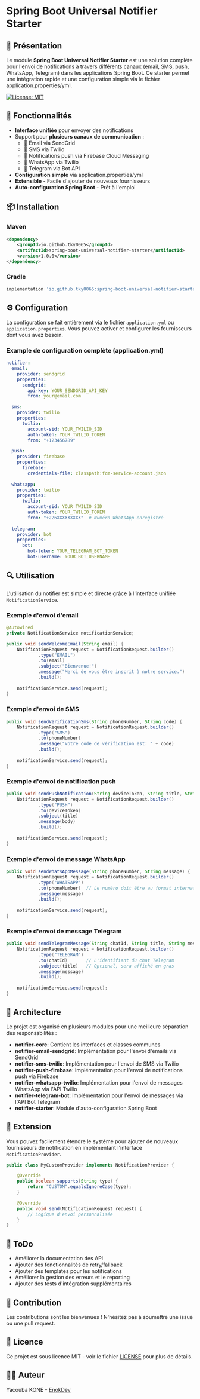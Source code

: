 # Spring Boot Universal Notifier Starter

## 📢 Présentation

Le module **Spring Boot Universal Notifier Starter** est une solution complète pour l'envoi de notifications à travers différents canaux (email, SMS, push, WhatsApp, Telegram) dans les applications Spring Boot. Ce starter permet une intégration rapide et une configuration simple via le fichier application.properties/yml.

[![License: MIT](https://img.shields.io/badge/License-MIT-yellow.svg)](https://opensource.org/licenses/MIT)

## 🚀 Fonctionnalités

- **Interface unifiée** pour envoyer des notifications
- Support pour **plusieurs canaux de communication** :
  - 📧 Email via SendGrid
  - 📱 SMS via Twilio
  - 🔔 Notifications push via Firebase Cloud Messaging
  - 💬 WhatsApp via Twilio
  - 📡 Telegram via Bot API
- **Configuration simple** via application.properties/yml
- **Extensible** - Facile d'ajouter de nouveaux fournisseurs
- **Auto-configuration Spring Boot** - Prêt à l'emploi

## 📦 Installation

### Maven

```xml
<dependency>
    <groupId>io.github.tky0065</groupId>
    <artifactId>spring-boot-universal-notifier-starter</artifactId>
    <version>1.0.0</version>
</dependency>
```

### Gradle

```groovy
implementation 'io.github.tky0065:spring-boot-universal-notifier-starter:1.0.0'
```

## ⚙️ Configuration

La configuration se fait entièrement via le fichier `application.yml` ou `application.properties`. Vous pouvez activer et configurer les fournisseurs dont vous avez besoin.

### Example de configuration complète (application.yml)

```yaml
notifier:
  email:
    provider: sendgrid
    properties:
      sendgrid:
        api-key: YOUR_SENDGRID_API_KEY
        from: your@email.com

  sms:
    provider: twilio
    properties:
      twilio:
        account-sid: YOUR_TWILIO_SID
        auth-token: YOUR_TWILIO_TOKEN
        from: "+123456789"

  push:
    provider: firebase
    properties:
      firebase:
        credentials-file: classpath:fcm-service-account.json
        
  whatsapp:
    provider: twilio
    properties:
      twilio:
        account-sid: YOUR_TWILIO_SID
        auth-token: YOUR_TWILIO_TOKEN
        from: "+226XXXXXXXXX"  # Numéro WhatsApp enregistré
        
  telegram:
    provider: bot
    properties:
      bot:
        bot-token: YOUR_TELEGRAM_BOT_TOKEN
        bot-username: YOUR_BOT_USERNAME
```

## 🔍 Utilisation

L'utilisation du notifier est simple et directe grâce à l'interface unifiée `NotificationService`.

### Exemple d'envoi d'email

```java
@Autowired
private NotificationService notificationService;

public void sendWelcomeEmail(String email) {
    NotificationRequest request = NotificationRequest.builder()
            .type("EMAIL")
            .to(email)
            .subject("Bienvenue!")
            .message("Merci de vous être inscrit à notre service.")
            .build();
    
    notificationService.send(request);
}
```

### Exemple d'envoi de SMS

```java
public void sendVerificationSms(String phoneNumber, String code) {
    NotificationRequest request = NotificationRequest.builder()
            .type("SMS")
            .to(phoneNumber)
            .message("Votre code de vérification est: " + code)
            .build();
    
    notificationService.send(request);
}
```

### Exemple d'envoi de notification push

```java
public void sendPushNotification(String deviceToken, String title, String body) {
    NotificationRequest request = NotificationRequest.builder()
            .type("PUSH")
            .to(deviceToken)
            .subject(title)
            .message(body)
            .build();
    
    notificationService.send(request);
}
```

### Exemple d'envoi de message WhatsApp

```java
public void sendWhatsAppMessage(String phoneNumber, String message) {
    NotificationRequest request = NotificationRequest.builder()
            .type("WHATSAPP")
            .to(phoneNumber)  // Le numéro doit être au format international, ex: +226XXXXXXXXX
            .message(message)
            .build();
    
    notificationService.send(request);
}
```

### Exemple d'envoi de message Telegram

```java
public void sendTelegramMessage(String chatId, String title, String message) {
    NotificationRequest request = NotificationRequest.builder()
            .type("TELEGRAM")
            .to(chatId)       // L'identifiant du chat Telegram
            .subject(title)   // Optional, sera affiché en gras
            .message(message)
            .build();
    
    notificationService.send(request);
}
```

## 🧩 Architecture

Le projet est organisé en plusieurs modules pour une meilleure séparation des responsabilités :

- **notifier-core**: Contient les interfaces et classes communes
- **notifier-email-sendgrid**: Implémentation pour l'envoi d'emails via SendGrid
- **notifier-sms-twilio**: Implémentation pour l'envoi de SMS via Twilio
- **notifier-push-firebase**: Implémentation pour l'envoi de notifications push via Firebase
- **notifier-whatsapp-twilio**: Implémentation pour l'envoi de messages WhatsApp via l'API Twilio
- **notifier-telegram-bot**: Implémentation pour l'envoi de messages via l'API Bot Telegram
- **notifier-starter**: Module d'auto-configuration Spring Boot

## 🔧 Extension

Vous pouvez facilement étendre le système pour ajouter de nouveaux fournisseurs de notification en implémentant l'interface `NotificationProvider`.

```java
public class MyCustomProvider implements NotificationProvider {

    @Override
    public boolean supports(String type) {
        return "CUSTOM".equalsIgnoreCase(type);
    }

    @Override
    public void send(NotificationRequest request) {
        // Logique d'envoi personnalisée
    }
}
```

## 📝 ToDo

- Améliorer la documentation des API
- Ajouter des fonctionnalités de retry/fallback
- Ajouter des templates pour les notifications
- Améliorer la gestion des erreurs et le reporting
- Ajouter des tests d'intégration supplémentaires

## 🤝 Contribution

Les contributions sont les bienvenues ! N'hésitez pas à soumettre une issue ou une pull request.

## 📄 Licence

Ce projet est sous licence MIT - voir le fichier [LICENSE](LICENSE) pour plus de détails.

## 👨‍💻 Auteur

Yacouba KONE - [EnokDev](https://enok-dev.vercel.app/)
